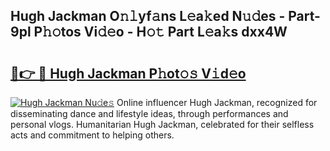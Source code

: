 ## Hugh Jackman O𝚗𝚕yf𝚊ns L𝚎a𝚔ed N𝚞𝚍es - Part-9pl P𝚑𝚘tos Vi𝚍𝚎o - H𝚘𝚝 Part L𝚎a𝚔s dxx4W

# <h2><a href="http://kfcuxh.oniu.top/?m=Hugh+Jackman">🔗👉 🔴 Hugh Jackman P𝚑ot𝚘𝚜 V𝚒d𝚎o</a></h2>

[![Hugh Jackman Nu𝚍e𝚜](https://i.imgur.com/0qMVB7G.gif)](http://kfcuxh.oniu.top/?m=Hugh+Jackman)
Online influencer Hugh Jackman, recognized for disseminating dance and lifestyle ideas, through performances and personal vlogs. Humanitarian Hugh Jackman, celebrated for their selfless acts and commitment to helping others.  
